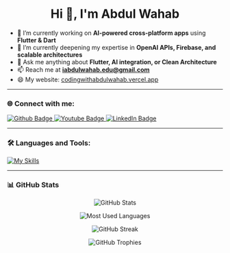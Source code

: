 <h1 align="center">Hi 👋, I'm Abdul Wahab</h1>

- 🔭 I’m currently working on **AI-powered cross-platform apps** using **Flutter & Dart**  
- 🌱 I’m currently deepening my expertise in **OpenAI APIs, Firebase, and scalable architectures**  
- 💬 Ask me anything about **Flutter, AI integration, or Clean Architecture**  
- 📫 Reach me at **iabdulwahab.edu@gmail.com**  
- 😄 My website: [codingwithabdulwahab.vercel.app](https://codingwithabdulwahab.vercel.app/)  

---

### 🌐 Connect with me:
<div id="badges">
  <a href="https://github.com/iabdulwahab7">
    <img src="https://img.shields.io/badge/GitHub-181717.svg?style=for-the-badge&logo=GitHub&logoColor=white" alt="Github Badge"/>
  </a>
  <a href="https://www.youtube.com/channel/UCGObmGg2IKgMtsUSwWaDITQ">
    <img src="https://img.shields.io/badge/YouTube-red?style=for-the-badge&logo=youtube&logoColor=white" alt="Youtube Badge"/>
  </a>
  <a href="https://linkedin.com/in/i-abdulwahab7">
    <img src="https://img.shields.io/badge/LinkedIn-0077B5?style=for-the-badge&logo=linkedin&logoColor=white" alt="LinkedIn Badge"/>     	
  </a>
</div>

---

### 🛠 Languages and Tools:
[![My Skills](https://skillicons.dev/icons?i=flutter,dart,firebase,python,git,github,postman,figma,vscode,androidstudio&perline=10)](https://skillicons.dev)


---

### 📊 GitHub Stats
<div align="center">

<!-- Full Stats (includes private + invited) -->
![GitHub Stats](https://wahabdev.vercel.app/api?username=iabdulwahab7&show_icons=true&theme=dark&hide_border=true&include_all_commits=true&count_private=true)

<!-- Most Used Languages (includes private + org repos) -->
![Most Used Languages](https://wahabdev.vercel.app/api/top-langs/?username=iabdulwahab7&count_private=true&include_orgs=true&langs_count=10&layout=compact&theme=dark&hide=c%2B%2B)

<!-- Streak (3rd party, no private repos support) -->
![GitHub Streak](https://streak-stats.demolab.com?user=iabdulwahab7&theme=dark&hide_border=true)

<!-- Trophies (3rd party, no private repos support) -->
![GitHub Trophies](https://github-profile-trophy.vercel.app/?username=iabdulwahab7&theme=onestar&margin-w=10&no-bg=true&no-frame=true)

</div>
